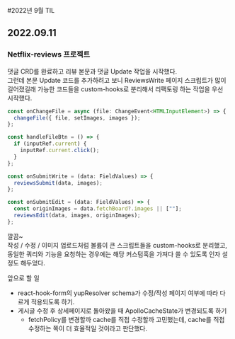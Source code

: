 #2022년 9월 TIL

## 2022.09.11

### Netflix-reviews 프로젝트

댓글 CRD를 완료하고 리뷰 본문과 댓글 Update 작업을 시작했다.  
그런데 본문 Update 코드를 추가하려고 보니 ReviewsWrite 페이지 스크립트가 많이 길어졌길래 가능한 코드들을 custom-hooks로 분리해서 리팩토링 하는 작업을 우선 시작했다.

```ts
const onChangeFile = async (file: ChangeEvent<HTMLInputElement>) => {
  changeFile({ file, setImages, images });
};

const handleFileBtn = () => {
  if (inputRef.current) {
    inputRef.current.click();
  }
};

const onSubmitWrite = (data: FieldValues) => {
  reviewsSubmit(data, images);
};

const onSubmitEdit = (data: FieldValues) => {
  const originImages = data.fetchBoard?.images || [""];
  reviewsEdit(data, images, originImages);
};
```

깔끔~  
작성 / 수정 / 이미지 업로드처럼 볼륨이 큰 스크립트들을 custom-hooks로 분리했고, 동일한 쿼리와 기능을 요청하는 경우에는 해당 커스텀훅을 가져다 쓸 수 있도록 인자 설정도 해두었다.

앞으로 할 일

- react-hook-form의 yupResolver schema가 수정/작성 페이지 여부에 따라 다르게 적용되도록 하기.
- 게시글 수정 후 상세페이지로 돌아왔을 때 ApolloCacheState가 변경되도록 하기
  - fetchPolicy를 변경할까 cache를 직접 수정할까 고민했는데, cache를 직접 수정하는 쪽이 더 효율적일 것이라고 판단했다.
